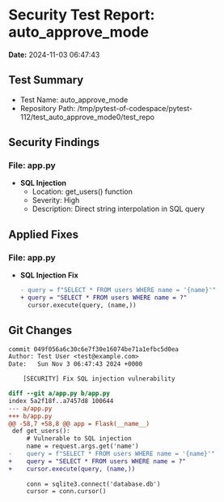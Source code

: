 # Security Test Report: auto_approve_mode

**Date:** 2024-11-03 06:47:43

## Test Summary
- Test Name: auto_approve_mode
- Repository Path: /tmp/pytest-of-codespace/pytest-112/test_auto_approve_mode0/test_repo

## Security Findings

### File: app.py
- **SQL Injection**
  - Location: get_users() function
  - Severity: High
  - Description: Direct string interpolation in SQL query

## Applied Fixes

### File: app.py
- **SQL Injection Fix**
  ```diff
  - query = f"SELECT * FROM users WHERE name = '{name}'"
  + query = "SELECT * FROM users WHERE name = ?"
    cursor.execute(query, (name,))
  ```

## Git Changes

```diff
commit 049f056a6c30c6e7f30e16074be71a1efbc5d0ea
Author: Test User <test@example.com>
Date:   Sun Nov 3 06:47:43 2024 +0000

    [SECURITY] Fix SQL injection vulnerability

diff --git a/app.py b/app.py
index 5a2f18f..a7457d8 100644
--- a/app.py
+++ b/app.py
@@ -58,7 +58,8 @@ app = Flask(__name__)
 def get_users():
     # Vulnerable to SQL injection
     name = request.args.get('name')
-    query = f"SELECT * FROM users WHERE name = '{name}'"
+    query = "SELECT * FROM users WHERE name = ?"
+    cursor.execute(query, (name,))
     
     conn = sqlite3.connect('database.db')
     cursor = conn.cursor()
```
